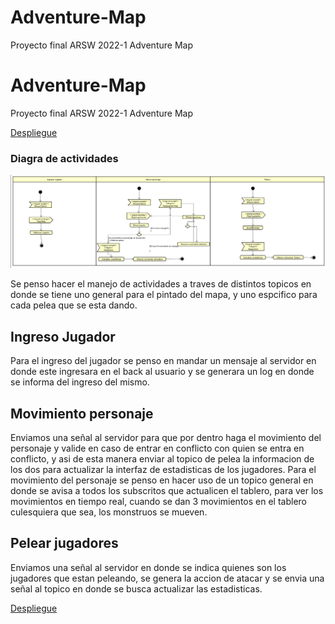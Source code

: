 # Adventure-Map
Proyecto final ARSW 2022-1 Adventure Map

# Adventure-Map
Proyecto final ARSW 2022-1 Adventure Map

[Despliegue](https://adventuremap.herokuapp.com/AdventureMap/Index.html)

### Diagra de actividades  
![DiagramaActividades](https://github.com/2022-1-AdventureMap-ARSW/Adventure-Map/blob/main/Img/Diagrama%20de%20actividades.png)  

Se penso hacer el manejo de actividades a traves de distintos topicos en donde se tiene uno general para el pintado del mapa, y uno espcifico para cada pelea que se esta dando.

 ## Ingreso Jugador  
 Para el ingreso del jugador se penso en mandar un mensaje al servidor en donde este ingresara en el back al usuario y se generara un log en donde se informa del ingreso del mismo.  

 ## Movimiento personaje  

 Enviamos una señal al servidor para que por dentro haga el movimiento del personaje y valide en caso de entrar en conflicto con quien se entra en conflicto, y asi de esta manera enviar al topico de pelea la informacion de los dos para actualizar la interfaz de estadisticas de los jugadores. Para el movimiento del personaje se penso en hacer uso de un topico general en donde se avisa a todos los subscritos que actualicen el tablero, para ver los movimientos en tiempo real, cuando se dan 3 movimientos en el tablero culesquiera que sea, los monstruos se mueven.

 ## Pelear jugadores  

 Enviamos una señal al servidor en donde se indica quienes son los jugadores que estan peleando, se genera la accion de atacar y se envia una señal al topico en donde se busca actualizar las estadisticas.






[Despliegue](https://adventuremap.herokuapp.com/AdventureMap/Index.html)
